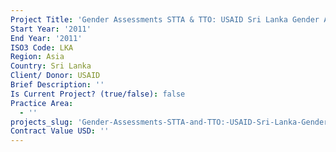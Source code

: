 ```yaml
---
Project Title: 'Gender Assessments STTA & TTO: USAID Sri Lanka Gender Assessment (TDY 115)'
Start Year: '2011'
End Year: '2011'
ISO3 Code: LKA
Region: Asia
Country: Sri Lanka
Client/ Donor: USAID
Brief Description: ''
Is Current Project? (true/false): false
Practice Area:
  - ''
projects_slug: 'Gender-Assessments-STTA-and-TTO:-USAID-Sri-Lanka-Gender-Assessment-(TDY-115)'
Contract Value USD: ''
---
```

